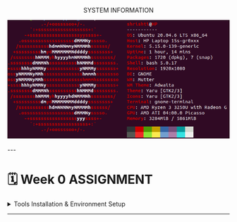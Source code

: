 
<p align="center">
SYSTEM INFORMATION
</p>

<p align="center">
  <img src="https://github.com/ShrishtiR1111/RISC_V_SOC_tapeout/blob/main/123/system.png" width="600">
</p>
---

# 🗓️ Week 0 ASSIGNMENT
<details>
<summary> Tools Installation & Environment Setup </summary>
  <hr style="border-top: 1px dotted #bbb;" />
🔹 Yosys – Logic Synthesis Tool
  
An open-source synthesis framework used to convert Verilog RTL into gate-level netlists. It’s the backbone of open-source digital design flows and works with standard cell libraries.

```bash
sudo apt-get update
git clone https://github.com/YosysHQ/yosys.git
cd yosys
sudo apt install make build-essential clang bison flex \
    libreadline-dev gawk tcl-dev libffi-dev git \
    graphviz xdot pkg-config python3 libboost-system-dev \
    libboost-python-dev libboost-filesystem-dev zlib1g-dev
make config-gcc
make
sudo make install
```
<p align="center">
  <img src="https://github.com/ShrishtiR1111/RISC_V_SOC_tapeout/blob/main/123/yosys.png" alt="System Information" width="600">
</p>

<hr style="border-top: 1px dotted #bbb;" />

🔹 Icarus Verilog (iverilog) – RTL Simulation

Icarus Verilog is a Verilog simulator that lets you compile and run HDL code, often paired with GTKWave for waveform viewing.

```bash
sudo apt-get update
sudo apt-get install iverilog
```
<p align="center">
  <img src="https://github.com/ShrishtiR1111/RISC_V_SOC_tapeout/blob/main/123/iverilog.png" alt="System Information" width="600">
</p>

<hr style="border-top: 1px dotted #bbb;" />

🔹 GTKWave – Waveform Viewer

GTKWave is a signal waveform viewer used to visualize VCD/EVCD files generated during simulation.

```bash
sudo apt-get update
sudo apt-get install gtkwave
```
<p align="center">
  <img src="./Week-0/assets/gtkwave.png" alt="System Information" width="600">
</p>
<hr style="border-top: 1px dotted #bbb;" />

🔹 Ngspice – Circuit Simulator

Ngspice is an analog/mixed-signal circuit simulator, widely used for SPICE netlists, device models, and transistor-level verification.

```bash
# Download ngspice (ngspice-xx.tar.gz) from SourceForge

tar -xvzf ngspice-xx.tar.gz
cd ngspice-xx
mkdir release && cd release
../configure --with-x --with-readline=yes --disable-debug
make
sudo make install

```
<p align="center">
  <img src="./Week-0/assets/ngspice.png" alt="System Information" width="600">
</p>
<hr style="border-top: 1px dotted #bbb;" />

🔹 Magic VLSI – Layout Editor

Magic is a classic VLSI layout editor and DRC tool, used for viewing, editing, and validating IC layouts.

```bash
sudo apt-get install m4 tcsh csh libx11-dev tcl-dev tk-dev \
    libcairo2-dev mesa-common-dev libglu1-mesa-dev libncurses-dev
git clone https://github.com/RTimothyEdwards/magic
cd magic
./configure
make
sudo make install
```
<p align="center">
  <img src="./Week-0/assets/magic.png" alt="System Information" width="600">
</p>
<hr style="border-top: 1px dotted #bbb;" />

🔹 OpenLane – RTL to GDSII Flow

OpenLane is a fully automated digital design flow (built on OpenROAD + Yosys + Magic + KLayout) that takes RTL → GDSII. It’s the main open-source toolchain for tapeouts.

```bash
sudo apt-get update && sudo apt-get upgrade -y
sudo apt install -y build-essential python3 python3-venv python3-pip make git \
    apt-transport-https ca-certificates curl software-properties-common

# Install Docker
curl -fsSL https://download.docker.com/linux/ubuntu/gpg | \
  sudo gpg --dearmor -o /usr/share/keyrings/docker-archive-keyring.gpg

echo "deb [arch=amd64 signed-by=/usr/share/keyrings/docker-archive-keyring.gpg] \
https://download.docker.com/linux/ubuntu $(lsb_release -cs) stable" | \
  sudo tee /etc/apt/sources.list.d/docker.list > /dev/null

sudo apt update
sudo apt install docker-ce docker-ce-cli containerd.io

# Test Docker
sudo docker run hello-world

# Add user to docker group
sudo groupadd docker
sudo usermod -aG docker $USER
sudo reboot

# After reboot
docker run hello-world

# Install OpenLane
cd $HOME
git clone https://github.com/The-OpenROAD-Project/OpenLane
cd OpenLane
make
make test
```
A successful run of the `spm` design using **Sky130A PDK**.  
Key outputs are stored under [`Week-0/assets/openlane-spm/`](Week-0/assets/openlane-spm/).

- [Final GDSII (Magic)](Week-0/assets/openlane-spm/gds/spm.gds)
- [Final LEF](Week-0/assets/openlane-spm/lef/spm.lef)
- [Final Verilog](Week-0/assets/openlane-spm/verilog/gl/spm.v)
</details>

---
